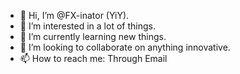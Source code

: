 - 👋 Hi, I’m @FX-inator (YiY).
- 👀 I’m interested in a lot of things.
- 🌱 I’m currently learning new things.
- 💞️ I’m looking to collaborate on anything innovative. 
- 📫 How to reach me: Through Email

<!---
FX-inator/FX-inator is a ✨ special ✨ repository because its `README.md` (this file) appears on your GitHub profile.
You can click the Preview link to take a look at your changes.
--->
